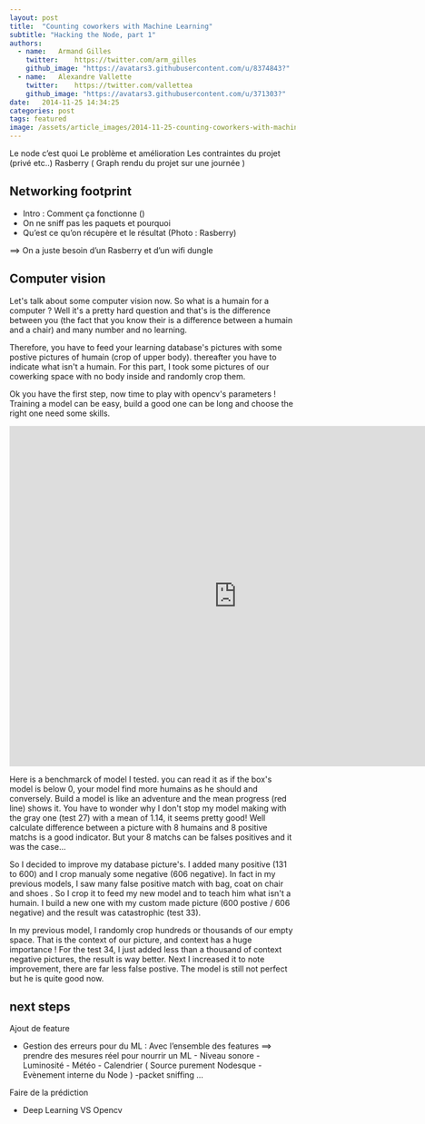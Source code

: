 ```yaml
---
layout: post
title:  "Counting coworkers with Machine Learning"
subtitle: "Hacking the Node, part 1"
authors:
  - name:   Armand Gilles
    twitter:    https://twitter.com/arm_gilles
    github_image: "https://avatars3.githubusercontent.com/u/8374843?"
  - name:   Alexandre Vallette
    twitter:    https://twitter.com/vallettea
    github_image: "https://avatars3.githubusercontent.com/u/371303?"
date:   2014-11-25 14:34:25
categories: post
tags: featured
image: /assets/article_images/2014-11-25-counting-coworkers-with-machine-learning/cover.jpg
---
```

Le node c’est quoi
Le problème et amélioration
Les contraintes du projet (privé etc..)
Rasberry 
( Graph rendu du projet sur une journée )


## Networking footprint
- Intro : Comment ça fonctionne ()
- On ne sniff pas les paquets et pourquoi 
- Qu’est ce qu’on récupère et le résultat 
(Photo : Rasberry)

==> On a juste besoin d’un Rasberry et d’un wifi dungle


## Computer vision

Let's talk about some computer vision now. So what is a humain for a computer ? Well it's a pretty hard question and that's is the difference between you (the fact that you know their is a difference between a humain and a chair) and many number and no learning. 

Therefore, you have to feed your learning database's pictures with some postive pictures of humain (crop of upper body). thereafter you have to indicate what isn't a humain. For this part, I took some pictures of our cowerking space with no body inside and randomly crop them.

Ok you have the first step, now time to play with opencv's parameters ! Training a model can be easy, build a good one can be long and choose the right one need some skills.

<iframe width="800" height="600" frameborder="0" seamless="seamless" scrolling="no" src="https://plot.ly/~babou/62.embed?width=800&height=600"></iframe>

Here is a benchmarck of model I tested. you can read it as if the box's model is below 0, your model find more humains as he should and conversely. Build a model is like an adventure and the mean progress (red line) shows it. You have to wonder why I don't stop my model making with the gray one (test 27) with a mean of 1.14, it seems pretty good! Well calculate difference between a picture with 8 humains and 8 positive matchs is a good indicator. But your 8 matchs can be falses positives and it was the case...

So I decided to improve my database picture's. I added many positive (131 to 600) and I crop manualy some negative (606 negative). In fact in my previous models, I saw many false positive match with bag, coat on chair and shoes . So I crop it to feed my new model and to teach him what isn't a humain. I build a new one with my custom made picture (600 postive / 606 negative) and the result was catastrophic (test 33). 

In my previous model, I randomly crop hundreds or thousands of our empty space. That is the context of our picture, and context has a huge importance ! For the test 34, I just added less than a thousand of context negative pictures, the result is way better. Next I increased it to note improvement, there are far less false postive. The model is still not perfect but he is quite good now.



## next steps

Ajout de feature
- Gestion des erreurs pour du ML :
    Avec l’ensemble des features ==> prendre des mesures réel pour nourrir un ML
        - Niveau sonore
        - Luminosité
        - Météo
        - Calendrier
        ( Source purement Nodesque
            - Evènement interne du Node
        )
        -packet sniffing ...

Faire de la prédiction

- Deep Learning VS Opencv


